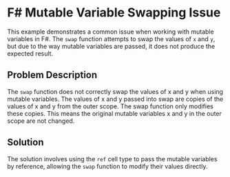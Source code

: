 # F# Mutable Variable Swapping Issue

This example demonstrates a common issue when working with mutable variables in F#. The `swap` function attempts to swap the values of `x` and `y`, but due to the way mutable variables are passed, it does not produce the expected result.

## Problem Description

The `swap` function does not correctly swap the values of x and y when using mutable variables.  The values of x and y passed into swap are copies of the values of x and y from the outer scope. The swap function only modifies these copies.  This means the original mutable variables x and y in the outer scope are not changed. 

## Solution

The solution involves using the `ref` cell type to pass the mutable variables by reference, allowing the `swap` function to modify their values directly.
